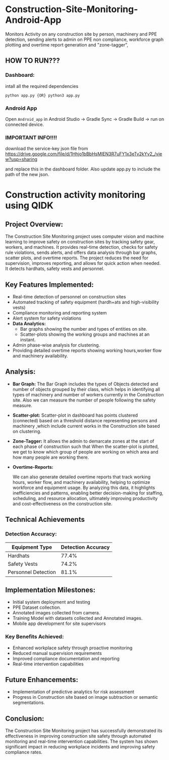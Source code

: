 # Construction-Site-Monitoring-Android-App
Monitors Activity on any construction site by person, machinery and PPE detection, sending alerts to admin on PPE non compliance, workforce graph plotting and overtime report generation and "zone-tagger",

## HOW TO RUN???

### Dashboard:
intall all the required dependencies

```
python app.py {OR} python3 app.py
```

### Android App
Open `Android_app` in Android Studio ->  Gradle Sync -> Gradle Build -> run on connected device.


### IMPORTANT INFO!!!! 
download the service-key json file from https://drive.google.com/file/d/1Hhjo1bBbHsMIEN3R7uFY1x3eTv2kYv2_/view?usp=sharing

and replace this in the dashboard folder. Also update app.py to include the path of the new json.

# **Construction activity monitoring using QIDK**

## Project Overview:

The Construction Site Monitoring project uses computer vision and machine learning to improve safety on construction sites by tracking safety gear, workers, and machines. It provides real-time detection, checks for safety rule violations, sends alerts, and offers data analysis through bar graphs, scatter plots, and overtime reports. The project reduces the need for supervision, improves reporting, and allows for quick action when needed. It detects hardhats, safety vests and personnel.

## Key Features Implemented:

- Real-time detection of personnel on construction sites
- Automated tracking of safety equipment (hardh+ats and high-visibility vests)
- Compliance monitoring and reporting system
- Alert system for safety violations
- **Data Analytics:**
    - Bar graphs showing the number and types of entities on site.
    - Scatter-plots showing the working groups and machines at an instant.
- Admin phase-wise analysis for clustering.
- Providing detailed overtime reports showing working hours,worker flow and machinery availability.

## Analysis:

- **Bar Graph:**
The Bar Graph includes the types of Objects detected and number of objects grouped by their class, which helps in identifying all types of machinery and number of workers  currently in the Construction site. Also we can measure the number of people following the safety measure.
- **Scatter-plot:**
Scatter-plot in dashboard has points clustered (connected) based on a threshold distance representing  persons and machinery ,which include current works in the Construction site based on clustering.
- **Zone-Tagger:**
It allows the admin to demarcate zones at the start of each phase of construction such that When the scatter-plot is plotted, we get to know which group of people are working on which area and how many people are working there.
- **Overtime-Reports:**
    
    We can also generate detailed overtime reports that track working hours, worker flow, and machinery availability, helping to optimize workforce and equipment usage. By analyzing this data, it highlights inefficiencies and patterns, enabling better decision-making for staffing, scheduling, and resource allocation, ultimately improving productivity and cost-effectiveness on the construction site.
    

## Technical Achievements

### Detection Accuracy:

| Equipment Type | Detection Accuracy |
| --- | --- |
| Hardhats | 77.4% |
| Safety Vests | 74.2% |
| Personnel Detection | 81.1% |

## Implementation Milestones:

- Initial system deployment and testing
- PPE Dataset collection.
- Annotated images collected from camera.
- Training Model with datasets collected and Annotated images.
- Mobile app development for site supervisors

### Key Benefits Achieved:

- Enhanced workplace safety through proactive monitoring
- Reduced manual supervision requirements
- Improved compliance documentation and reporting
- Real-time intervention capabilities

## Future Enhancements:

- Implementation of predictive analytics for risk assessment
- Progress in Construction site based on image subtraction or semantic segmentations.

## Conclusion:

The Construction Site Monitoring project has successfully demonstrated its effectiveness in improving construction site safety through automated monitoring and real-time intervention capabilities. The system has shown significant impact in reducing workplace incidents and improving safety compliance rates.
